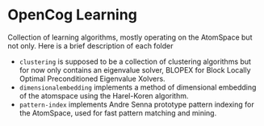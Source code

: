 OpenCog Learning
================

Collection of learning algorithms, mostly operating on the AtomSpace
but not only. Here is a brief description of each folder

* `clustering` is supposed to be a collection of clustering algorithms
  but for now only contains an eigenvalue solver, BLOPEX for Block
  Locally Optimal Preconditioned Eigenvalue Xolvers.
* `dimensionalembedding` implements a method of dimensional embedding
  of the atomspace using the Harel-Koren algorithm.
* `pattern-index` implements Andre Senna prototype pattern indexing
  for the AtomSpace, used for fast pattern matching and mining.
